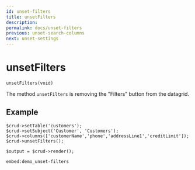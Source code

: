 ```yaml
---
id: unset-filters
title: unsetFilters
description: 
permalink: docs/unset-filters
previous: unset-search-columns
next: unset-settings
---
```


# unsetFilters

<pre><code class="language-php">unsetFilters(void)</code></pre>

The method `unsetFilters` is removing the "Filters" button from the datagrid.

## Example

<pre><code class="language-php">$crud->setTable('customers');
$crud->setSubject('Customer', 'Customers');
$crud->columns(['customerName','phone','addressLine1','creditLimit']);
$crud->unsetFilters();

$output = $crud->render();</code></pre>

`embed:demo_unset-filters`